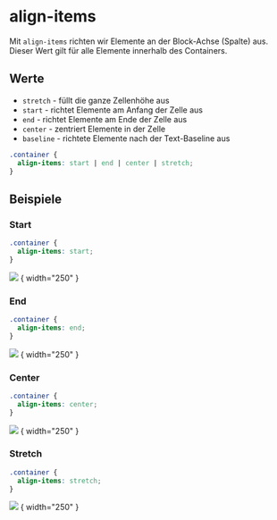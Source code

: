 # align-items

Mit `align-items` richten wir Elemente an der Block-Achse (Spalte) aus. Dieser Wert gilt für alle Elemente innerhalb des Containers.

## Werte

- `stretch` - füllt die ganze Zellenhöhe aus
- `start` - richtet Elemente am Anfang der Zelle aus
- `end` - richtet Elemente am Ende der Zelle aus
- `center` - zentriert Elemente in der Zelle
- `baseline` - richtete Elemente nach der Text-Baseline aus

```CSS
.container {
  align-items: start | end | center | stretch;
}
```

## Beispiele

### Start

```CSS
.container {
  align-items: start;
}
```

![](align-items-start.jpg) { width="250" }

### End

```CSS
.container {
  align-items: end;
}
```

![](align-items-end.jpg) { width="250" }

### Center

```CSS
.container {
  align-items: center;
}
```

![](align-items-center.jpg) { width="250" }

### Stretch

```CSS
.container {
  align-items: stretch;
}
```

![](align-items-stretch.jpg) { width="250" }
